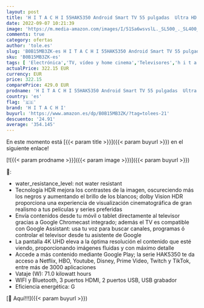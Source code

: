 ```yaml
---
layout: post
title: 'H I T A C H I 55HAK5350 Android Smart TV 55 pulgadas  Ultra HD  HDR10  Dolby Vision  Bluetooth  Google Play  Chromecast Integrado  compatible con Google Assistant TDT y satélite'
date: 2022-09-07 10:21:39
image: 'https://m.media-amazon.com/images/I/51Sa6wsvslL._SL500_._SL400_.jpg'
comments: true
category: ofertas
author: 'tole.es'
slug: 'B0B15MB3ZK-es H I T A C H I 55HAK5350 Android Smart TV 55 pulgadas Ultra...'
sku: 'B0B15MB3ZK-es'
tags: [ 'Electrónica','TV, vídeo y home cinema','Televisores','h i t a c h i','smart','tv','🇪🇸', ]
actualPrice: 322.15 EUR
currency: EUR
price: 322.15
comparePrice: 429.0 EUR
prodname: 'H I T A C H I 55HAK5350 Android Smart TV 55 pulgadas  Ultra HD  HDR10  Dolby Vision  Bluetooth  Google Play  Chromecast Integrado  compatible con Google Assistant TDT y satélite'
country: 'es'
flag: '🇪🇸'
brand: 'H I T A C H I'
buyurl: 'https://www.amazon.es/dp/B0B15MB3ZK/?tag=tolees-21'
descuento: '24.91'
average: '354.145'
---
```


En este momento está [{{< param title >}}]({{< param buyurl >}}) en el siguiente enlace!

[![{{< param prodname >}}]({{< param image >}})]({{< param buyurl >}})

🔎:

- water_resistance_level: not water resistant
- Tecnología HDR mejora los contrastes de la imagen, oscureciendo más los negros y aumentando el brillo de los blancos; dolby Vision HDR proporciona una experiencia de visualización cinematográfica de gran realismo a tus películas y series preferidas
- Envía contenidos desde tu móvil o tablet directamente al televisor gracias a Google Chromecast integrado; además el TV es compatible con Google Assistant: usa tu voz para buscar canales, programas ó controlar el televisor desde tu asistente de Google
- La pantalla 4K UHD eleva a la óptima resolución el contenido que esté viendo, proporcionando imágenes fluidas y con máximo detalle
- Accede a más contenido mediante Google Play; la serie HAK5350 te da acceso a Netflix, HBO, Youtube, Disney, Prime Video, Twitch y TikTok, entre más de 3000 aplicaciones
- Vataje (W): 71.0 kilowatt hours
- WIFI y Bluetooth, 3 puertos HDMI, 2 puertos USB, USB grabador
- Eficiencia energética: G

[🛒 Aquí!!!]({{< param buyurl >}})
